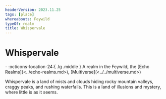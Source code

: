 ```yaml
---
headerVersion: 2023.11.25
tags: [place]
whereabouts: Feywild
typeOf: realm
title: Whispervale
---
```

# Whispervale
<div class="grid cards ext-narrow-margin ext-one-column" markdown>
-    :octicons-location-24:{ .lg .middle } A realm in the Feywild, the [Echo Realms](<../echo-realms.md>), [Multiverse](<../../multiverse.md>)  
</div>


Whispervale is a land of mists and clouds hiding rocky mountain valleys, craggy peaks, and rushing waterfalls. This is a land of illusions and mystery, where little is as it seems. 
